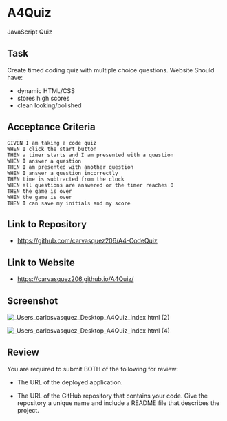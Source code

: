 # A4Quiz
JavaScript Quiz

## Task

Create timed coding quiz with multiple choice questions.
Website Should have:
- dynamic HTML/CSS
- stores high scores
- clean looking/polished

## Acceptance Criteria

```
GIVEN I am taking a code quiz
WHEN I click the start button
THEN a timer starts and I am presented with a question
WHEN I answer a question
THEN I am presented with another question
WHEN I answer a question incorrectly
THEN time is subtracted from the clock
WHEN all questions are answered or the timer reaches 0
THEN the game is over
WHEN the game is over
THEN I can save my initials and my score
```

## Link to Repository
- https://github.com/carvasquez206/A4-CodeQuiz

## Link to Website
- https://carvasquez206.github.io/A4Quiz/

## Screenshot
![_Users_carlosvasquez_Desktop_A4Quiz_index html (2)](https://user-images.githubusercontent.com/63617482/131242763-57ee1e3f-236e-4e2f-9eb4-018d7c8e46a1.png)

![_Users_carlosvasquez_Desktop_A4Quiz_index html (4)](https://user-images.githubusercontent.com/63617482/131242829-656f9e78-c311-4e81-a635-285fdb5337d0.png)




## Review

You are required to submit BOTH of the following for review:

* The URL of the deployed application.

* The URL of the GitHub repository that contains your code. Give the repository a unique name and include a README file that describes the project.
